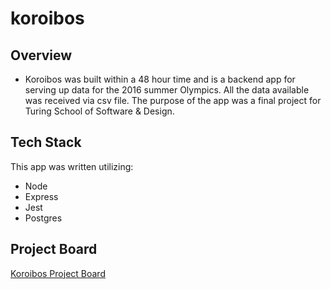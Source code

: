 # koroibos

## Overview
- Koroibos was built within a 48 hour time and is a backend app for serving up data for the 2016 summer Olympics. All the data available was received via csv file. The purpose of the app was a final project for Turing School of Software & Design.

## Tech Stack
This app was written utilizing:
- Node
- Express
- Jest
- Postgres

## Project Board
[Koroibos Project Board](https://github.com/Loomus/koroibos/projects/1)
